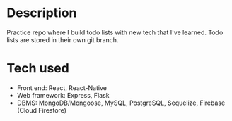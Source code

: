 # Description
Practice repo where I build todo lists with new tech that I've learned. Todo lists are stored in their own git branch.

# Tech used
  - Front end: React, React-Native
  - Web framework: Express, Flask
  - DBMS: MongoDB/Mongoose, MySQL, PostgreSQL, Sequelize, Firebase (Cloud Firestore)
